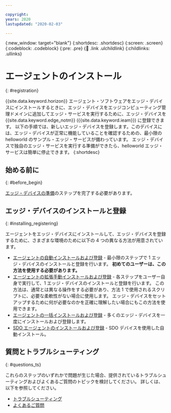 ```yaml
---

copyright:
years: 2020
lastupdated: "2020-02-03"

---
```


{:new_window: target="blank"}
{:shortdesc: .shortdesc}
{:screen: .screen}
{:codeblock: .codeblock}
{:pre: .pre}
{:child: .link .ulchildlink}
{:childlinks: .ullinks}

# エージェントのインストール
{: #registration}

{{site.data.keyword.horizon}} エージェント・ソフトウェアをエッジ・デバイスにインストールするときに、エッジ・デバイスをエッジコンピューティング管理ドメインに追加してエッジ・サービスを実行するために、エッジ・デバイスを {{site.data.keyword.edge_notm}} ({{site.data.keyword.ieam}}) に登録できます。 以下の手順では、新しいエッジ・デバイスを登録します。このデバイスには、エッジ・デバイスが正常に機能していることを確認するための、最小限の helloworld のサンプル・エッジ・サービスが備わっています。 エッジ・デバイスで独自のエッジ・サービスを実行する準備ができたら、helloworld エッジ・サービスは簡単に停止できます。
{:shortdesc}

## 始める前に
{: #before_begin}

[エッジ・デバイスの準備](adding_devices.md)のステップを完了する必要があります。

## エッジ・デバイスのインストールと登録
{: #installing_registering}

エージェントをエッジ・デバイスにインストールして、エッジ・デバイスを登録するために、さまざまな環境のために以下の 4 つの異なる方法が用意されています。

* [エージェントの自動インストールおよび登録](automated_install.md) - 最小限のステップで 1 エッジ・デバイスのインストールと登録を行います。 **初めてのユーザーは、この方法を使用する必要があります。**
* [エージェントの拡張手動インストールおよび登録](advanced_man_install.md) - 各ステップをユーザー自身で実行して、1 エッジ・デバイスのインストールと登録を行います。 この方法は、通常とは異なる操作をする必要があり、方法 1 で使用されるスクリプトに、必要な柔軟性がない場合に使用します。 エッジ・デバイスをセットアップするために何が必要なのかを正確に理解したい場合にもこの方法を使用できます。
* [エージェントの一括インストールおよび登録](many_install.md#batch-install) - 多くのエッジ・デバイスを一度にインストールおよび登録します。
* [SDO エージェントのインストールおよび登録](sdo.md) - SDO デバイスを使用した自動インストール。

## 質問とトラブルシューティング
{: #questions_ts}

これらのステップのいずれかで問題が生じた場合、提供されているトラブルシューティングおよびよくあるご質問のトピックを検討してください。 詳しくは、以下を参照してください。
  * [トラブルシューティング](../troubleshoot/troubleshooting.md)
  * [よくあるご質問](../getting_started/faq.md)
